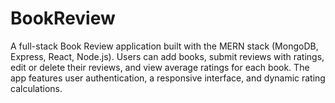 # BookReview
A full-stack Book Review application built with the MERN stack (MongoDB, Express, React, Node.js). Users can add books, submit reviews with ratings, edit or delete their reviews, and view average ratings for each book. The app features user authentication, a responsive interface, and dynamic rating calculations.
